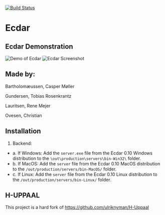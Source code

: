 
[![Build Status](https://travis-ci.com/tgunde13/SW9ecdar.svg?token=FznbqXU3Q5KCswHurpPf&branch=first-test)](https://travis-ci.com/tgunde13/SW9ecdar)
# Ecdar

Ecdar Demonstration
-----------
![Demo of Ecdar](https://user-images.githubusercontent.com/8693298/31893304-875ebd28-b80b-11e7-9e3e-7b03b5ba61b3.gif)
![Ecdar Screenshot](https://user-images.githubusercontent.com/8693298/31893675-69c2c65a-b80c-11e7-9a22-8fca5ef73673.png)

Made by:
----------
Bartholomæussen, Casper Møller

Gundersen, Tobias Rosenkrantz

Lauritsen, Rene Mejer

Ovesen, Christian

Installation
----
1. Backend:
- a. If Windows: Add the `server.exe` file from the Ecdar 0.10 Windows distribution to the `\out\production\servers\bin-Win32\` folder.
- b. If MacOS: Add the `server` file from the Ecdar 0.10 MacOS distribution to the `/out/production/servers/bin-MacOS/` folder.
- c. If Linux: Add the `server` file from the Ecdar 0.10 Linux distribution to the `/out/production/servers/bin-Linux/` folder.

H-UPPAAL
----------
This project is a hard fork of https://github.com/ulriknyman/H-Uppaal
